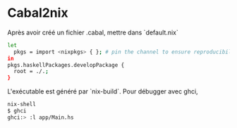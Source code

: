 # Cabal2nix

Après avoir créé un fichier .cabal, mettre dans \`default.nix\`

``` {.bash org-language="sh"}
let
  pkgs = import <nixpkgs> { }; # pin the channel to ensure reproducibility!
in
pkgs.haskellPackages.developPackage {
  root = ./.;
}
```

L\'exécutable est généré par \`nix-build\`. Pour débugger avec ghci,

``` {.bash org-language="sh"}
nix-shell
$ ghci
ghci:> :l app/Main.hs
```
